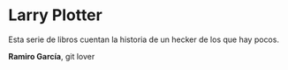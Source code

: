 # Larry Plotter

Esta serie de libros cuentan la historia de un hecker de los que hay pocos.

**Ramiro García**, git lover

